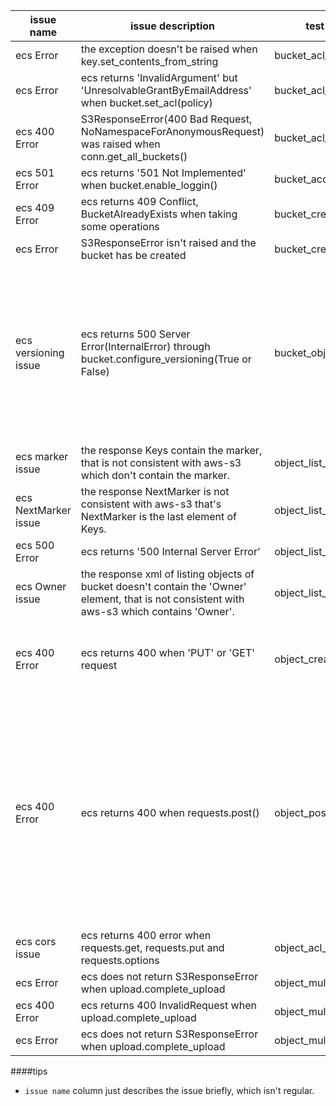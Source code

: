 |issue name|issue description| test case file name | test case name | comments|
|---|---|---|---|---|
|ecs Error|	the exception doesn't be raised when key.set\_contents\_from\_string	|bucket\_acl\_test.py|bucket\_acl\_no\_grants||
|ecs Error|	ecs returns 'InvalidArgument' but 'UnresolvableGrantByEmailAddress' when bucket.set\_acl(policy)|bucket\_acl\_test.py	|test\_bucket\_acl\_grant\_not\_exist\_email||
|ecs 400 Error|	S3ResponseError(400 Bad Request, NoNamespaceForAnonymousRequest) was raised when conn.get\_all\_buckets()	|bucket\_acl\_test.py|test\_list\_buckets\_anonymous||
|ecs 501 Error	|ecs returns '501 Not Implemented' when bucket.enable\_loggin()	|bucket\_access\_test.py|test\_logging\_toggle||
|ecs 409 Error|	ecs returns 409 Conflict, BucketAlreadyExists when taking some operations	|bucket\_create\_delete\_test.py|test\_bucket\_create\_exists<br>test\_bucket\_create\_exists\_not\_owner<br>test\_bucket\_recreate\_not\_overriding||
|ecs Error|S3ResponseError isn't raised and the bucket has be created|bucket\_create\_delete\_test.py	|test\_bucket\_create\_naming\_bad\_short||
|ecs versioning issue|	ecs returns 500 Server Error(InternalError) through bucket.configure\_versioning(True or False)|bucket\_object\_versioning\_test.py	|test\_versioning\_bucket\_create\_suspend<br>test\_versioning\_obj\_create\_read\_remove<br>test\_versioning\_obj\_create\_read\_remove\_head<br>test\_versioning\_obj\_suspend\_versions<br>test\_versioning\_obj\_create\_versions\_remove\_all<br>test\_versioning\_obj\_create\_overwrite\_multipart<br>test\_versioning\_obj\_list\_marker<br>test\_versioning\_copy\_obj\_version<br>test\_versioning\_multi\_object\_delete<br>test\_versioning\_multi\_object\_delete\_with\_marker<br>test\_versioning\_multi\_object\_delete\_with\_marker\_create<br>test\_versioned\_object\_acl<br>test\_versioned\_concurrent\_object\_create\_concurrent\_remove<br>test\_versioned\_concurrent\_object\_create\_and\_remove<br>||
|ecs marker issue	|the response Keys contain the marker, that is not consistent with aws-s3 which don't contain the marker.|object\_list\_test\_extend.py	| test\_object\_list\_many<br>test\_object\_list\_maxkeys\_one||
|ecs NextMarker issue|	the response NextMarker is not consistent with  aws-s3 that's NextMarker is the last element of Keys.|object\_list\_test\_extend.py	|test\_object\_list\_delimiter\_prefix||
|ecs 500 Error|	ecs returns '500 Internal Server Error'|object\_list\_test\_extend.py	|test\_object\_list\_maxkeys\_invalid||
|ecs Owner issue|	the response xml of listing objects of bucket doesn't contain the 'Owner' element, that is not consistent with aws-s3 which contains 'Owner'.	|object\_list\_test\_extend.py|test\_object\_list\_return\_data||
|ecs 400 Error|ecs returns 400 when 'PUT' or 'GET' request|object\_create\_delete\_test.py|test\_object\_raw\_get<br>test\_object\_raw\_get\_bucket\_gone<br>test\_object\_raw\_get\_object\_gone<br>test\_object\_raw\_get\_bucket\_acl<br>test\_object\_raw\_put<br>test\_object\_raw\_put\_write\_access<br>||
|ecs 400 Error|	ecs returns 400 when requests.post()|object\_post\_test.py	|test\_post\_object\_anonymous\_request<br>test\_post\_object\_authenticated\_request<br>test\_post\_object\_authenticated\_request\_bad\_access\_key<br>test\_post\_object\_set\_success\_code<br>test\_post\_object\_set\_invalid\_success\_code<br>test\_post\_object\_upload\_larger\_than\_chunk<br>test\_post\_object\_set\_key\_from\_filename<br>test\_post\_object\_ignored\_header<br>test\_post\_object\_case\_insensitive\_condition\_fields<br>test\_post\_object\_escaped\_field\_values<br>test\_post\_object\_success\_redirect\_action<br>test\_post\_object\_invalid\_signature<br>test\_post\_object\_invalid\_access\_key<br>test\_post\_object\_missing\_policy\_condition<br>test\_post\_object\_user\_specified\_header<br>test\_post\_object\_request\_missing\_policy\_specified\_field<br>test\_post\_object\_expired\_policy<br>test\_post\_object\_invalid\_request\_field\_value<br>||
|ecs cors issue|	ecs returns 400 error when requests.get, requests.put and requests.options|object\_acl\_test.py	|test\_cors\_origin\_response||
|ecs Error|ecs does not return S3ResponseError when upload.complete\_upload|	object\_multipart\_test.py|test\_multipart\_upload\_size\_too\_small||
|ecs 400 Error|ecs returns 400 InvalidRequest when upload.complete\_upload|object\_multipart\_test.py|test\_multipart\_upload\_empty||
|ecs Error|ecs does not return S3ResponseError when upload.complete\_upload|object\_multipart\_test.py|test\_abort\_multipart\_upload<br>test\_list\_multipart\_upload||


####tips
 
- `issue name` column just describes the issue briefly, which isn't regular.

